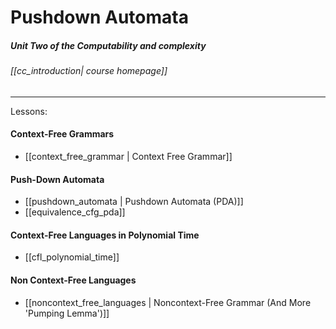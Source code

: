 # Pushdown Automata
##### Unit Two of the Computability and complexity
###### [[cc_introduction| course homepage]]
---

Lessons:
#### Context-Free Grammars
- [[context_free_grammar | Context Free Grammar]]

#### Push-Down Automata
- [[pushdown_automata | Pushdown Automata (PDA)]]
- [[equivalence_cfg_pda]]

#### Context-Free Languages in Polynomial Time
- [[cfl_polynomial_time]]

#### Non Context-Free Languages
- [[noncontext_free_languages | Noncontext-Free Grammar (And More 'Pumping Lemma')]]